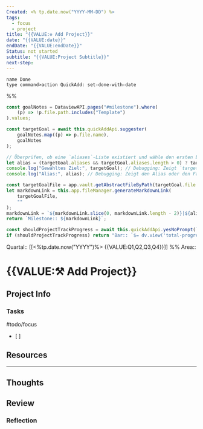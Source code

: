 ```yaml
---
Created: <% tp.date.now("YYYY-MM-DD") %>
tags:
  - focus
  - project
title: "{{VALUE:⚒ Add Project}}"
date: "{{VALUE:date}}"
endDate: "{{VALUE:endDate}}"
Status: not started
subtitle: "{{VALUE:Project Subtitle}}"
next-step:
---
```

```button
name Done
type command>action QuickAdd: set-done-with-date
```


%%
```js quickadd
const goalNotes = DataviewAPI.pages("#milestone").where(
    (p) => !p.file.path.includes("Template")
).values;

const targetGoal = await this.quickAddApi.suggester(
    goalNotes.map((p) => p.file.name),
    goalNotes
);

// Überprüfen, ob eine `aliases`-Liste existiert und wähle den ersten Eintrag; falls nicht, verwende den Dateinamen
let alias = (targetGoal.aliases && targetGoal.aliases.length > 0) ? targetGoal.aliases[0] : targetGoal.file.name;
console.log("Gewähltes Ziel:", targetGoal); // Debugging: Zeigt `targetGoal` an
console.log("Alias:", alias); // Debugging: Zeigt den Alias oder den Fallback an

const targetGoalFile = app.vault.getAbstractFileByPath(targetGoal.file.path);
let markdownLink = this.app.fileManager.generateMarkdownLink(
    targetGoalFile,
    ""
);
markdownLink = `${markdownLink.slice(0, markdownLink.length - 2)}|${alias}${markdownLink.slice(markdownLink.length - 2)}`;
return `Milestone:: ${markdownLink}`;
```
```js quickadd
const shouldProjectTrackProgress = await this.quickAddApi.yesNoPrompt(`Should this project track progress via markdown tasks?`, 'Enabling this will give the project note a Bar property, similarly to auto-tracked goals. The tasks are auto-tracked, so each time you check one off, you make progress.');
if (shouldProjectTrackProgress) return "Bar:: `$= dv.view('total-progress-bar', {file: 'P} {{VALUE:⚒ Add Project}}'})`";
```
Quartal:: [[<%tp.date.now("YYYY")%> {{VALUE:Q1,Q2,Q3,Q4}}]]
%%
Area:: 

# {{VALUE:⚒ Add Project}}
## Project Info


### Tasks
#todo/focus
- [ ] 


## Resources



---
## Thoughts


## Review

### Reflection
